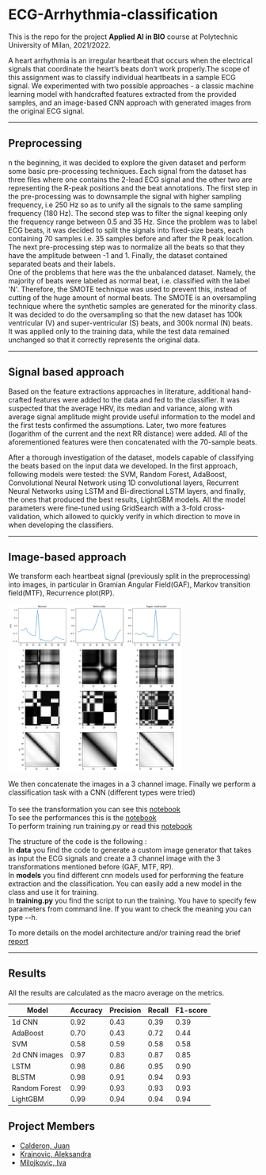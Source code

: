 # ECG-Arrhythmia-classification

This is the repo for the project **Applied AI in BIO** course at Polytechnic University of Milan, 2021/2022.

A heart arrhythmia is an irregular heartbeat that occurs when
the electrical signals that coordinate the heart’s beats don’t
work properly.The scope of this assignment was to classify individual heartbeats
in a sample ECG signal. We experimented with two possible
approaches - a classic machine learning model with handcrafted features extracted from the provided samples, and an
image-based CNN approach with generated images from the original ECG signal.

---
## Preprocessing
n the beginning, it was decided to explore the given dataset and perform some basic pre-processing techniques. Each signal from the dataset has three files where one contains the 2-lead ECG signal and the other two are representing the R-peak positions and the beat annotations. The first step in the pre-processing was to downsample the signal with higher sampling frequency, i.e 250 Hz so as to unify all the signals to the same sampling frequency (180 Hz). The second step was to filter the signal keeping only the frequency range between 0.5 and 35 Hz. Since the problem was to label ECG beats, it was decided to split the signals into fixed-size beats, each containing 70 samples i.e. 35 samples before and after the R peak location. The next pre-processing step was to normalize all the beats so that they have the amplitude between -1 and 1. Finally, the dataset contained separated beats and their labels.<br>
One of the problems that here was the the unbalanced dataset. Namely, the majority of beats were labeled as normal beat, i.e. classified with the label 'N'. Therefore, the SMOTE technique was used to prevent this, instead of cutting of the huge amount of normal beats. The SMOTE is an oversampling technique where the synthetic samples are generated for the minority class. It was decided to do the oversampling so that the new dataset has 100k ventricular (V) and super-ventricular (S) beats, and 300k normal (N) beats. It was applied only to the training data, while the test data remained unchanged so that it correctly represents the original data.


---
## Signal based approach  ##

Based on the feature extractions approaches in literature, additional hand-crafted features were added to the data and fed to the classifier. It was suspected that the average HRV, its median and variance, along with average signal amplitude might provide useful information to the model and the first tests confirmed the assumptions. Later, two more features (logarithm of the current and the next RR distance) were added. All of the aforementioned features were then concatenated with the 70-sample beats.

After a thorough investigation of the dataset, models capable of classifying the beats based on the input data we developed. In the first approach, following models were tested: the SVM, Random Forest, AdaBoost, Convolutional Neural Network using 1D convolutional layers, Recurrent Neural Networks using LSTM and Bi-directional LSTM layers, and finally, the ones that produced the best results, LightGBM models. All the model parameters were fine-tuned using GridSearch with a 3-fold cross-validation, which allowed to quickly verify in which direction to move in when developing the classifiers.

---
## Image-based approach ##

We transform each heartbeat signal (previously split in the preprocessing) into images, in particular in Gramian Angular Field(GAF), Markov transition field(MTF), Recurrence plot(RP). 

<img src="images/transformed_images.png" alt="Snow" width="350"> 

We then concatenate the images in a 3 channel image. Finally we perform a classification task with a CNN (different types were tried) <br><br>
To see the transformation you can see this [notebook](https://github.com/calde97/ECG-Arrhythmia-classification/blob/master/notebooks/visualize_image_transformations.ipynb)
<br>To see the performances this is the [notebook](https://github.com/calde97/ECG-Arrhythmia-classification/blob/master/notebooks/cnn-image-approach.ipynb)
<br>To perform training run training.py or read this [notebook](https://github.com/calde97/ECG-Arrhythmia-classification/blob/master/notebooks/training_cnn_image_notebook.ipynb)

The structure of the code is the following : 
<br>In **data** you find the code to generate a custom image generator that takes as input the ECG signals and create a 3 channel image with the 3 transformations mentioned before (GAF, MTF, RP).
<br>In **models** you find different cnn models used for performing the feature extraction and the classification. You can easily add a new model in the class and use it for training.
<br>In **training.py** you find the script to run the training. You have to specify few parameters from command line. If you want to check the meaning you can type --h.

To more details on the model architecture and/or training read the brief [report](https://github.com/calde97/ECG-Arrhythmia-classification/blob/master/Report_Calderon_Krajnovic_Milojkovic.pdf)


---
## Results

All the results are calculated as the macro average on the metrics. 

| Model | Accuracy | Precision | Recall | F1-score
|------------|----------|--|--|--|
|1d CNN|0.92|0.43|0.39|0.39
|AdaBoost|0.70|0.43|0.72|0.44
|SVM|0.58|0.59|0.58|0.58
|2d CNN images|0.97|0.83|0.87|0.85
|LSTM|0.98|0.86|0.95|0.90
|BLSTM|0.98|0.91|0.94|0.93
|Random Forest|0.99|0.93|0.93|0.93
|LightGBM|0.99|0.94|0.94|0.94




 ## Project Members ##
 
 * [Calderon, Juan](https://github.com/calde97)
 * [Krajnovic, Aleksandra](https://github.com/akrajnovic)
 * [Milojkovic, Iva](https://github.com/ivamilojkovic)
